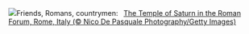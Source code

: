 ![](https://www.bing.com/th?id=OHR.ForumRomanum_EN-US9379132630_UHD.jpg&w=1000)Friends, Romans, countrymen:&nbsp;&ensp;[The Temple of Saturn in the Roman Forum, Rome, Italy (© Nico De Pasquale Photography/Getty Images)](https://www.bing.com/th?id=OHR.ForumRomanum_EN-US9379132630_UHD.jpg)
<br><br/>
